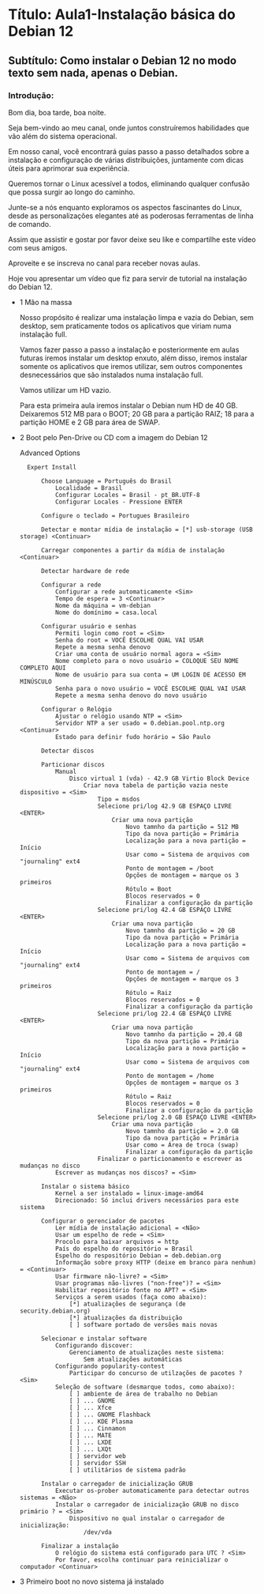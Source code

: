 # Título: Aula1-Instalação básica do Debian 12

## Subtítulo: Como instalar o Debian 12 no modo texto sem nada, apenas o Debian.

### Introdução:

Bom dia, boa tarde, boa noite.

Seja bem-vindo ao meu canal, onde juntos construíremos habilidades que vão além do sistema operacional.

Em nosso canal, você encontrará guias passo a passo detalhados sobre a instalação e configuração de várias distribuições, juntamente com dicas úteis para aprimorar sua experiência.

Queremos tornar o Linux acessível a todos, eliminando qualquer confusão que possa surgir ao longo do caminho.

Junte-se a nós enquanto exploramos os aspectos fascinantes do Linux, desde as personalizações elegantes até as poderosas ferramentas de linha de comando. 

Assim que assistir e gostar por favor deixe seu like e compartilhe este vídeo com seus amigos.

Aproveite e se inscreva no canal para receber novas aulas.

Hoje vou apresentar um vídeo que fiz para servir de tutorial na instalação do Debian 12.

* 1 Mão na massa

    Nosso propósito é realizar uma instalação limpa e vazia do Debian, sem desktop, sem praticamente todos os aplicativos que viriam numa instalação full.

    Vamos fazer passo a passo a instalação e posteriormente em aulas futuras iremos instalar um desktop enxuto, além disso, iremos instalar somente os aplicativos que iremos utilizar, sem outros componentes desnecessários que são instalados numa instalação full.

    Vamos utilizar um HD vazio.

    Para esta primeira aula iremos instalar o Debian num HD de 40 GB. Deixaremos 512 MB para o BOOT; 20 GB para a partição RAIZ; 18 para a partição HOME e 2 GB para área de SWAP.

* 2 Boot pelo Pen-Drive ou CD com a imagem do Debian 12

    Advanced Options

        Expert Install

            Choose Language = Português do Brasil
                Localidade = Brasil
                Configurar Locales = Brasil - pt_BR.UTF-8
                Configurar Locales - Pressione ENTER

            Configure o teclado = Portugues Brasileiro

            Detectar e montar mídia de instalação = [*] usb-storage (USB storage) <Continuar>

            Carregar componentes a partir da mídia de instalação <Continuar>

            Detectar hardware de rede

            Configurar a rede
                Configurar a rede automaticamente <Sim>
                Tempo de espera = 3 <Continuar>
                Nome da máquina = vm-debian
                Nome do domínimo = casa.local
            
            Configurar usuário e senhas
                Permiti login como root = <Sim>
                Senha do root = VOCÊ ESCOLHE QUAL VAI USAR
                Repete a mesma senha denovo
                Criar uma conta de usuário normal agora = <Sim>
                Nome completo para o novo usuário = COLOQUE SEU NOME COMPLETO AQUI
                Nome de usuário para sua conta = UM LOGIN DE ACESSO EM MINÚSCULO
                Senha para o novo usuário = VOCÊ ESCOLHE QUAL VAI USAR
                Repete a mesma senha denovo do novo usuário

            Configurar o Relógio
                Ajustar o relógio usando NTP = <Sim>
                Servidor NTP a ser usado = 0.debian.pool.ntp.org <Continuar>
                Estado para definir fudo horário = São Paulo

            Detectar discos

            Particionar discos
                Manual
                    Disco virtual 1 (vda) - 42.9 GB Virtio Block Device
                        Criar nova tabela de partição vazia neste dispositivo = <Sim>
                            Tipo = msdos
                            Selecione pri/log 42.9 GB ESPAÇO LIVRE <ENTER>
                                Criar uma nova partição
                                    Novo tamnho da partição = 512 MB
                                    Tipo da nova partição = Primária
                                    Localização para a nova partição = Início
                                    Usar como = Sistema de arquivos com "journaling" ext4
                                    Ponto de montagem = /boot
                                    Opções de montagem = marque os 3 primeiros
                                    Rótulo = Boot
                                    Blocos reservados = 0
                                    Finalizar a configuração da partição
                            Selecione pri/log 42.4 GB ESPAÇO LIVRE <ENTER>
                                Criar uma nova partição
                                    Novo tamnho da partição = 20 GB
                                    Tipo da nova partição = Primária
                                    Localização para a nova partição = Início
                                    Usar como = Sistema de arquivos com "journaling" ext4
                                    Ponto de montagem = /
                                    Opções de montagem = marque os 3 primeiros
                                    Rótulo = Raiz
                                    Blocos reservados = 0
                                    Finalizar a configuração da partição
                            Selecione pri/log 22.4 GB ESPAÇO LIVRE <ENTER>
                                Criar uma nova partição
                                    Novo tamnho da partição = 20.4 GB
                                    Tipo da nova partição = Primária
                                    Localização para a nova partição = Início
                                    Usar como = Sistema de arquivos com "journaling" ext4
                                    Ponto de montagem = /home
                                    Opções de montagem = marque os 3 primeiros
                                    Rótulo = Raiz
                                    Blocos reservados = 0
                                    Finalizar a configuração da partição
                            Selecione pri/log 2.0 GB ESPAÇO LIVRE <ENTER>
                                Criar uma nova partição
                                    Novo tamnho da partição = 2.0 GB
                                    Tipo da nova partição = Primária
                                    Usar como = Área de troca (swap)
                                    Finalizar a configuração da partição
                            Finalizar o particionamento e escrever as mudanças no disco
                Escrever as mudanças nos discos? = <Sim>

            Instalar o sistema básico
                Kernel a ser instalado = linux-image-amd64
                Direcionado: Só inclui drivers necessários para este sistema

            Configurar o gerenciador de pacotes
                Ler mídia de instalação adicional = <Não>
                Usar um espelho de rede = <Sim>
                Procolo para baixar arquivos = http
                País do espelho do repositório = Brasil
                Espelho do respositório Debian = deb.debian.org
                Informação sobre proxy HTTP (deixe em branco para nenhum) = <Continuar>
                Usar firmware não-livre? = <Sim>
                Usar programas não-livres ("non-free")? = <Sim>
                Habilitar repositório fonte no APT? = <Sim>
                Serviços a serem usados (faça como abaixo):
                    [*] atualizações de segurança (de security.debian.org)
                    [*] atualizações da distribuição
                    [ ] software portado de versões mais novas
            
            Selecionar e instalar software
                Configurando discover:
                    Gerenciamento de atualizações neste sistema:
                        Sem atualizações automáticas
                Configurando popularity-contest
                    Participar do concurso de utilzações de pacotes ? <Sim>
                Seleção de software (desmarque todos, como abaixo):
                    [ ] ambiente de área de trabalho no Debian
                    [ ] ... GNOME
                    [ ] ... Xfce
                    [ ] ... GNOME Flashback
                    [ ] ... KDE Plasma
                    [ ] ... Cinnamon
                    [ ] ... MATE
                    [ ] ... LXDE
                    [ ] ... LXQt
                    [ ] servidor web
                    [ ] servidor SSH
                    [ ] utilitários de sistema padrão
            
            Instalar o carregador de inicialização GRUB
                Executar os-prober automaticamente para detectar outros sistemas = <Não>
                Instalar o carregador de inicialização GRUB no disco primário ? = <Sim>
                    Dispositivo no qual instalar o carregador de inicialização:
                        /dev/vda
            
            Finalizar a instalação
                O relógio do sistema está configurado para UTC ? <Sim>
                Por favor, escolha continuar para reinicializar o computador <Continuar>

* 3 Primeiro boot no novo sistema já instalado



                








